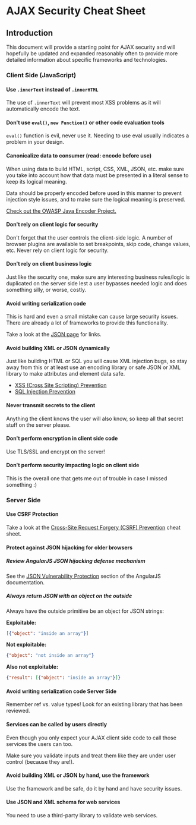 # AJAX Security Cheat Sheet

## Introduction

This document will provide a starting point for AJAX security and will hopefully be updated and expanded reasonably often to provide more detailed information about specific frameworks and technologies.

### Client Side (JavaScript)

#### Use `.innerText` instead of `.innerHTML`

The use of `.innerText` will prevent most XSS problems as it will automatically encode the text.

#### Don't use `eval()`, `new Function()` or other code evaluation tools

`eval()` function is evil, never use it. Needing to use eval usually indicates a problem in your design.

#### Canonicalize data to consumer (read: encode before use)

When using data to build HTML, script, CSS, XML, JSON, etc. make sure you take into account how that data must be presented in a literal sense to keep its logical meaning.

Data should be properly encoded before used in this manner to prevent injection style issues, and to make sure the logical meaning is preserved.

[Check out the OWASP Java Encoder Project.](https://owasp.org/www-project-java-encoder/)

#### Don't rely on client logic for security

Don't forget that the user controls the client-side logic. A number of browser plugins are available to set breakpoints, skip code, change values, etc. Never rely on client logic for security.

#### Don't rely on client business logic

Just like the security one, make sure any interesting business rules/logic is duplicated on the server side lest a user bypasses needed logic and does something silly, or worse, costly.

#### Avoid writing serialization code

This is hard and even a small mistake can cause large security issues. There are already a lot of frameworks to provide this functionality.

Take a look at the [JSON page](http://www.json.org/) for links.

#### Avoid building XML or JSON dynamically

Just like building HTML or SQL you will cause XML injection bugs, so stay away from this or at least use an encoding library or safe JSON or XML library to make attributes and element data safe.

- [XSS (Cross Site Scripting) Prevention](Cross_Site_Scripting_Prevention_Cheat_Sheet.md)
- [SQL Injection Prevention](SQL_Injection_Prevention_Cheat_Sheet.md)

#### Never transmit secrets to the client

Anything the client knows the user will also know, so keep all that secret stuff on the server please.

#### Don't perform encryption in client side code

Use TLS/SSL and encrypt on the server!

#### Don't perform security impacting logic on client side

This is the overall one that gets me out of trouble in case I missed something :)

### Server Side

#### Use CSRF Protection

Take a look at the [Cross-Site Request Forgery (CSRF) Prevention](Cross-Site_Request_Forgery_Prevention_Cheat_Sheet.md) cheat sheet.

#### Protect against JSON hijacking for older browsers

##### Review AngularJS JSON hijacking defense mechanism

See the [JSON Vulnerability Protection](https://docs.angularjs.org/api/ng/service/$http#json-vulnerability-protection) section of the AngularJS documentation.

##### Always return JSON with an object on the outside

Always have the outside primitive be an object for JSON strings:

**Exploitable:**

```json
[{"object": "inside an array"}]
```

**Not exploitable:**

```json
{"object": "not inside an array"}
```

**Also not exploitable:**

```json
{"result": [{"object": "inside an array"}]}
```

#### Avoid writing serialization code Server Side

Remember ref vs. value types! Look for an existing library that has been reviewed.

#### Services can be called by users directly

Even though you only expect your AJAX client side code to call those services the users can too.

Make sure you validate inputs and treat them like they are under user control (because they are!).

#### Avoid building XML or JSON by hand, use the framework

Use the framework and be safe, do it by hand and have security issues.

#### Use JSON and XML schema for web services

You need to use a third-party library to validate web services.
